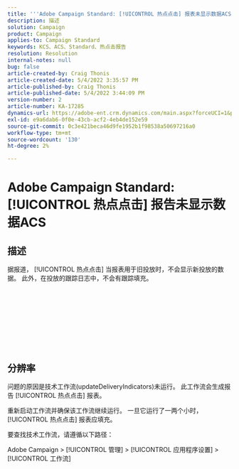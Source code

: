 ```yaml
---
title: '''Adobe Campaign Standard: [!UICONTROL 热点点击] 报表未显示数据ACS'
description: 描述
solution: Campaign
product: Campaign
applies-to: Campaign Standard
keywords: KCS、ACS、Standard、热点击报告
resolution: Resolution
internal-notes: null
bug: false
article-created-by: Craig Thonis
article-created-date: 5/4/2022 3:35:57 PM
article-published-by: Craig Thonis
article-published-date: 5/4/2022 3:44:09 PM
version-number: 2
article-number: KA-17285
dynamics-url: https://adobe-ent.crm.dynamics.com/main.aspx?forceUCI=1&pagetype=entityrecord&etn=knowledgearticle&id=263c22df-bfcb-ec11-a7b5-6045bd00dbbc
exl-id: e9a6dab6-0f0e-43cb-acf2-4eb4de152e59
source-git-commit: 0c3e421beca46d9fe1952b1f98538a50697216a0
workflow-type: tm+mt
source-wordcount: '130'
ht-degree: 2%

---
```


# Adobe Campaign Standard: [!UICONTROL 热点点击] 报告未显示数据ACS

## 描述

据报道， [!UICONTROL 热点点击] 当报表用于旧投放时，不会显示新投放的数据。 此外，在投放的跟踪日志中，不会有跟踪填充。<br><br> <br><br>

 <br>

<br><br> 

## 分辨率


问题的原因是技术工作流(updateDeliveryIndicators)未运行。 此工作流会生成报告 [!UICONTROL 热点点击] 报表。

重新启动工作流并确保该工作流继续运行。 一旦它运行了一两个小时， [!UICONTROL 热点点击] 报表应填充。



要查找技术工作流，请遵循以下路径：

Adobe Campaign > [!UICONTROL 管理] > [!UICONTROL 应用程序设置] > [!UICONTROL 工作流]
